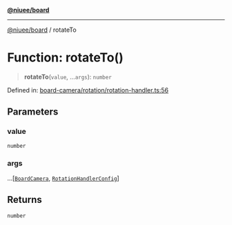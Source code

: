 [**@niuee/board**](../README.md)

***

[@niuee/board](../globals.md) / rotateTo

# Function: rotateTo()

> **rotateTo**(`value`, ...`args`): `number`

Defined in: [board-camera/rotation/rotation-handler.ts:56](https://github.com/niuee/board/blob/e6c1edcccf6525a0cc9088782c7c4653e837f533/src/board-camera/rotation/rotation-handler.ts#L56)

## Parameters

### value

`number`

### args

...\[[`BoardCamera`](../interfaces/BoardCamera.md), [`RotationHandlerConfig`](../type-aliases/RotationHandlerConfig.md)\]

## Returns

`number`

